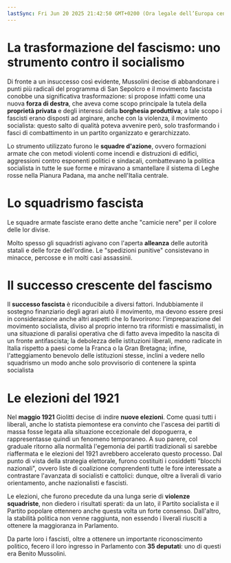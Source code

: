 ```yaml
---
lastSync: Fri Jun 20 2025 21:42:50 GMT+0200 (Ora legale dell’Europa centrale)
---
```

# La trasformazione del fascismo: uno strumento contro il socialismo
Di fronte a un insuccesso così evidente, Mussolini decise di abbandonare i punti più radicali del programma di San Sepolcro e il movimento fascista conobbe una significativa trasformazione: si propose infatti come una nuova **forza di destra**, che aveva come scopo principale la tutela della **proprietà privata** e degli interessi della **borghesia produttiva**; a tale scopo i fascisti erano disposti ad arginare, anche con la violenza, il movimento socialista: questo salto di qualità poteva avvenire però, solo trasformando i fasci di combattimento in un partito organizzato e gerarchizzato.

Lo strumento utilizzato furono le **squadre d'azione**, ovvero formazioni armate che con metodi violenti come incendi e distruzioni di edifici, aggressioni contro esponenti politici e sindacali, combattevano la politica socialista in tutte le sue forme e miravano a smantellare il sistema di Leghe rosse nella Pianura Padana, ma anche nell'Italia centrale.

# Lo squadrismo fascista
Le squadre armate fasciste erano dette anche "camicie nere" per il colore delle lor divise.

Molto spesso gli squadristi agivano con l'aperta **alleanza** delle autorità statali e delle forze dell'ordine.
Le "spedizioni punitive" consistevano in minacce, percosse e in molti casi assassinii.

# Il successo crescente del fascismo
Il **successo fascista** è riconducibile a diversi fattori. Indubbiamente il sostegno finanziario degli agrari aiutò il movimento, ma devono essere presi in considerazione anche altri aspetti che lo favorirono: l'impreparazione del movimento socialista, diviso al proprio interno tra riformisti e massimalisti, in una situazione di paralisi operativa che di fatto aveva impedito la nascita di un fronte antifascista; la debolezza delle istituzioni liberali, meno radicate in Italia rispetto a paesi come la Franca o la Gran Bretagna; infine, l'atteggiamento benevolo delle istituzioni stesse, inclini a vedere nello squadrismo un modo anche solo provvisorio di contenere la spinta socialista

# Le elezioni del 1921
Nel **maggio 1921** Giolitti decise di indire **nuove elezioni**. Come quasi tutti i liberali, anche lo statista piemontese era convinto che l'ascesa dei partiti di massa fosse legata alla situazione eccezionale del dopoguerra, e rappresentasse quindi un fenomeno temporaneo. A suo parere, col graduale ritorno alla normalità l'egemonia dei partiti tradizionali si sarebbe riaffermata e le elezioni del 1921 avrebbero accelerato questo processo. Dal punto di vista della strategia elettorale, furono costituiti i cosiddetti "blocchi nazionali", ovvero liste di coalizione comprendenti tutte le fore interessate a contrastare l'avanzata di socialisti e cattolici: dunque, oltre a liverali di vario orientamento, anche nazionalisti e fascisti.

Le elezioni, che furono precedute da una lunga serie di **violenze squadriste**, non diedero i risultati sperati: da un lato, il Partito socialista e il Partito popolare ottennero anche questa volta un forte consenso. Dall'altro, la stabilità politica non venne raggiunta, non essendo i liverali riusciti a ottenere la maggioranza in Parlamento.

Da parte loro i fascisti, oltre a ottenere un importante riconoscimento politico, fecero il loro ingresso in Parlamento con **35 deputati**: uno di questi era Benito Mussolini.